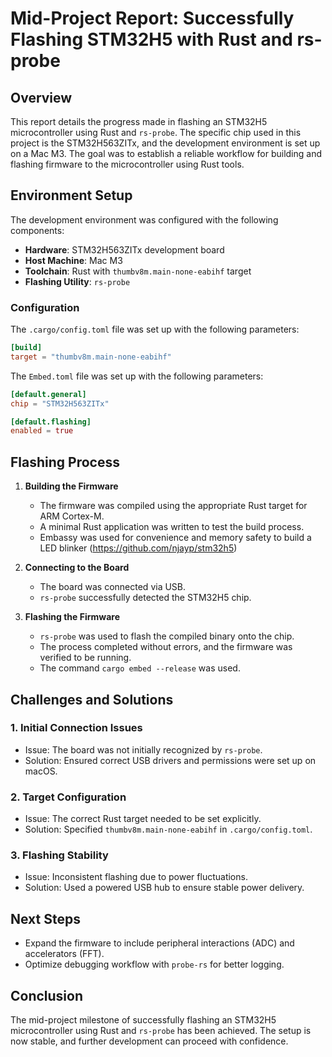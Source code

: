 # Mid-Project Report: Successfully Flashing STM32H5 with Rust and rs-probe

## Overview
This report details the progress made in flashing an STM32H5 microcontroller using Rust and `rs-probe`. The specific chip used in this project is the STM32H563ZITx, and the development environment is set up on a Mac M3. The goal was to establish a reliable workflow for building and flashing firmware to the microcontroller using Rust tools.

## Environment Setup
The development environment was configured with the following components:
- **Hardware**: STM32H563ZITx development board
- **Host Machine**: Mac M3
- **Toolchain**: Rust with `thumbv8m.main-none-eabihf` target
- **Flashing Utility**: `rs-probe`

### Configuration
The `.cargo/config.toml` file was set up with the following parameters:
```toml
[build]
target = "thumbv8m.main-none-eabihf"
```

The `Embed.toml` file was set up with the following parameters:
```toml
[default.general]
chip = "STM32H563ZITx"

[default.flashing]
enabled = true
```

## Flashing Process
1. **Building the Firmware**
   - The firmware was compiled using the appropriate Rust target for ARM Cortex-M.
   - A minimal Rust application was written to test the build process.
   - Embassy was used for convenience and memory safety to build a LED blinker (https://github.com/njayp/stm32h5)
   
2. **Connecting to the Board**
   - The board was connected via USB.
   - `rs-probe` successfully detected the STM32H5 chip.

3. **Flashing the Firmware**
   - `rs-probe` was used to flash the compiled binary onto the chip.
   - The process completed without errors, and the firmware was verified to be running.
   - The command `cargo embed --release` was used.

## Challenges and Solutions
### 1. **Initial Connection Issues**
- Issue: The board was not initially recognized by `rs-probe`.
- Solution: Ensured correct USB drivers and permissions were set up on macOS.

### 2. **Target Configuration**
- Issue: The correct Rust target needed to be set explicitly.
- Solution: Specified `thumbv8m.main-none-eabihf` in `.cargo/config.toml`.

### 3. **Flashing Stability**
- Issue: Inconsistent flashing due to power fluctuations.
- Solution: Used a powered USB hub to ensure stable power delivery.

## Next Steps
- Expand the firmware to include peripheral interactions (ADC) and accelerators (FFT).
- Optimize debugging workflow with `probe-rs` for better logging.

## Conclusion
The mid-project milestone of successfully flashing an STM32H5 microcontroller using Rust and `rs-probe` has been achieved. The setup is now stable, and further development can proceed with confidence.

